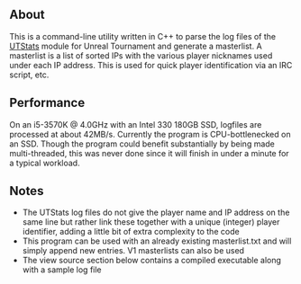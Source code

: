 <h2>About</h2>
This is a command-line utility written in C++ to parse the log files of the <a href="http://utstats.sourceforge.net/">UTStats</a> module for Unreal Tournament and generate a masterlist. A masterlist is a list of sorted IPs with the various player nicknames used under each IP address. This is used for quick player identification via an IRC script, etc.

<h2>Performance</h2>
On an i5-3570K @ 4.0GHz with an Intel 330 180GB SSD, logfiles are processed at about 42MB/s. Currently the program is CPU-bottlenecked on an SSD. Though the program could benefit substantially by being made multi-threaded, this was never done since it will finish in under a minute for a typical workload.

<h2>Notes</h2>
<ul>
	<li>The UTStats log files do not give the player name and IP address on the same line but rather link these together with a unique (integer) player identifier, adding a little bit of extra complexity to the code</li>
	<li>This program can be used with an already existing masterlist.txt and will simply append new entries. V1 masterlists can also be used</li>
	<li>The view source section below contains a compiled executable along with a sample log file</li>
</ul>